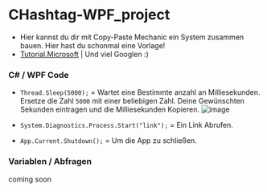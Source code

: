 # CHashtag-WPF_project

- Hier kannst du dir mit Copy-Paste Mechanic ein System zusammen bauen. Hier hast du schonmal eine Vorlage!
- [Tutorial.Microsoft](https://docs.microsoft.com/de-de/visualstudio/get-started/csharp/tutorial-wpf?view=vs-2022) | Und viel Googlen :)

### C# / WPF Code
- `Thread.Sleep(5000);` = Wartet eine Bestimmte anzahl an Milliesekunden. Ersetze die Zahl `5000` mit einer beliebigen Zahl.
Deine Gewünschten Sekunden eintragen und die Milliesekunden Kopieren.
![image](https://user-images.githubusercontent.com/77354592/151015628-3df5f9be-f3e4-4816-ad89-a48a072555b5.png)

- `System.Diagnostics.Process.Start("link");` = Ein Link Abrufen. 
- `App.Current.Shutdown();` = Um die App zu schließen.

### Variablen / Abfragen
coming soon
